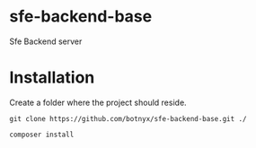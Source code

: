 # sfe-backend-base
Sfe Backend server


# Installation

Create a folder where the project should reside.

```
git clone https://github.com/botnyx/sfe-backend-base.git ./
```


```
composer install
```




